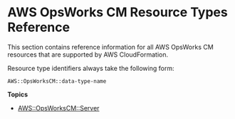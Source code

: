 # AWS OpsWorks CM Resource Types Reference<a name="cfn-reference-opsworks-cm"></a>

This section contains reference information for all AWS OpsWorks CM resources that are supported by AWS CloudFormation\.

Resource type identifiers always take the following form:

```
AWS::OpsWorksCM::data-type-name
```

**Topics**
+ [AWS::OpsWorksCM::Server](aws-resource-opsworkscm-server.md)